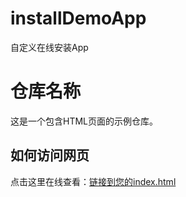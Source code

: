 # installDemoApp
自定义在线安装App

# 仓库名称
这是一个包含HTML页面的示例仓库。
 
## 如何访问网页
点击这里在线查看：[链接到您的index.html]([https://github.com/wumeixia/installDemoApp/blob/main/index.html)
